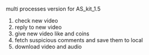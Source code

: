 multi processes version for AS_kit_1.5
1. check new video 
2. reply to new video
3. give new video like and coins
4. fetch suspicious comments and save them to local
5. download video and audio

